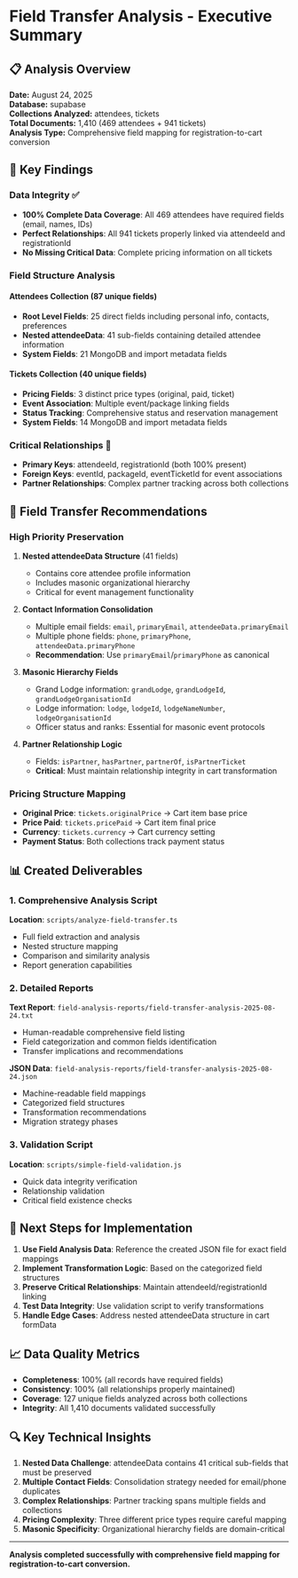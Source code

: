 # Field Transfer Analysis - Executive Summary

## 📋 Analysis Overview

**Date:** August 24, 2025  
**Database:** supabase  
**Collections Analyzed:** attendees, tickets  
**Total Documents:** 1,410 (469 attendees + 941 tickets)  
**Analysis Type:** Comprehensive field mapping for registration-to-cart conversion

## 🎯 Key Findings

### Data Integrity ✅
- **100% Complete Data Coverage**: All 469 attendees have required fields (email, names, IDs)
- **Perfect Relationships**: All 941 tickets properly linked via attendeeId and registrationId
- **No Missing Critical Data**: Complete pricing information on all tickets

### Field Structure Analysis

#### Attendees Collection (87 unique fields)
- **Root Level Fields**: 25 direct fields including personal info, contacts, preferences
- **Nested attendeeData**: 41 sub-fields containing detailed attendee information
- **System Fields**: 21 MongoDB and import metadata fields

#### Tickets Collection (40 unique fields)
- **Pricing Fields**: 3 distinct price types (original, paid, ticket)
- **Event Association**: Multiple event/package linking fields
- **Status Tracking**: Comprehensive status and reservation management
- **System Fields**: 14 MongoDB and import metadata fields

### Critical Relationships 🔗
- **Primary Keys**: attendeeId, registrationId (both 100% present)
- **Foreign Keys**: eventId, packageId, eventTicketId for event associations
- **Partner Relationships**: Complex partner tracking across both collections

## 🚀 Field Transfer Recommendations

### High Priority Preservation
1. **Nested attendeeData Structure** (41 fields)
   - Contains core attendee profile information
   - Includes masonic organizational hierarchy
   - Critical for event management functionality

2. **Contact Information Consolidation**
   - Multiple email fields: `email`, `primaryEmail`, `attendeeData.primaryEmail`
   - Multiple phone fields: `phone`, `primaryPhone`, `attendeeData.primaryPhone`
   - **Recommendation**: Use `primaryEmail`/`primaryPhone` as canonical

3. **Masonic Hierarchy Fields**
   - Grand Lodge information: `grandLodge`, `grandLodgeId`, `grandLodgeOrganisationId`
   - Lodge information: `lodge`, `lodgeId`, `lodgeNameNumber`, `lodgeOrganisationId`
   - Officer status and ranks: Essential for masonic event protocols

4. **Partner Relationship Logic**
   - Fields: `isPartner`, `hasPartner`, `partnerOf`, `isPartnerTicket`
   - **Critical**: Must maintain relationship integrity in cart transformation

### Pricing Structure Mapping
- **Original Price**: `tickets.originalPrice` → Cart item base price
- **Price Paid**: `tickets.pricePaid` → Cart item final price  
- **Currency**: `tickets.currency` → Cart currency setting
- **Payment Status**: Both collections track payment status

## 📊 Created Deliverables

### 1. Comprehensive Analysis Script
**Location**: `scripts/analyze-field-transfer.ts`
- Full field extraction and analysis
- Nested structure mapping
- Comparison and similarity analysis
- Report generation capabilities

### 2. Detailed Reports
**Text Report**: `field-analysis-reports/field-transfer-analysis-2025-08-24.txt`
- Human-readable comprehensive field listing
- Field categorization and common fields identification
- Transfer implications and recommendations

**JSON Data**: `field-analysis-reports/field-transfer-analysis-2025-08-24.json`
- Machine-readable field mappings
- Categorized field structures
- Transformation recommendations
- Migration strategy phases

### 3. Validation Script
**Location**: `scripts/simple-field-validation.js`
- Quick data integrity verification
- Relationship validation
- Critical field existence checks

## 🎯 Next Steps for Implementation

1. **Use Field Analysis Data**: Reference the created JSON file for exact field mappings
2. **Implement Transformation Logic**: Based on the categorized field structures
3. **Preserve Critical Relationships**: Maintain attendeeId/registrationId linking
4. **Test Data Integrity**: Use validation script to verify transformations
5. **Handle Edge Cases**: Address nested attendeeData structure in cart formData

## 📈 Data Quality Metrics

- **Completeness**: 100% (all records have required fields)
- **Consistency**: 100% (all relationships properly maintained)  
- **Coverage**: 127 unique fields analyzed across both collections
- **Integrity**: All 1,410 documents validated successfully

## 🔍 Key Technical Insights

1. **Nested Data Challenge**: attendeeData contains 41 critical sub-fields that must be preserved
2. **Multiple Contact Fields**: Consolidation strategy needed for email/phone duplicates
3. **Complex Relationships**: Partner tracking spans multiple fields and collections
4. **Pricing Complexity**: Three different price types require careful mapping
5. **Masonic Specificity**: Organizational hierarchy fields are domain-critical

---

**Analysis completed successfully with comprehensive field mapping for registration-to-cart conversion.**